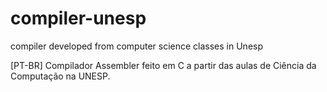 compiler-unesp
==============

compiler developed from computer science classes in Unesp

[PT-BR] Compilador Assembler feito em C a partir das aulas de Ciência da Computação na UNESP.
